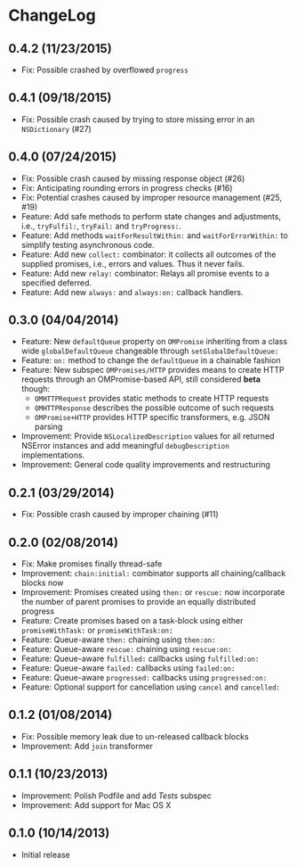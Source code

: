 # ChangeLog

## 0.4.2 (11/23/2015)

* Fix: Possible crashed by overflowed `progress`

## 0.4.1 (09/18/2015)

* Fix: Possible crash caused by trying to store missing error in
  an `NSDictionary` (#27)

## 0.4.0 (07/24/2015)

* Fix: Possible crash caused by missing response object (#26)
* Fix: Anticipating rounding errors in progress checks (#16)
* Fix: Potential crashes caused by improper resource management (#25, #19)
* Feature: Add safe methods to perform state changes and adjustments,
  i.e., `tryFulfil:`, `tryFail:` and `tryProgress:`.
* Feature: Add methods `waitForResultWithin:` and `waitForErrorWithin:` to
  simplify testing asynchronous code.
* Feature: Add new `collect:` combinator: it collects all outcomes of the
  supplied promises, i.e., errors and values. Thus it never fails.
* Feature: Add new `relay:` combinator: Relays all promise events to a
  specified deferred.
* Feature: Add new `always:` and `always:on:` callback handlers.

## 0.3.0 (04/04/2014)

* Feature: New `defaultQueue` property on `OMPromise` inheriting from a
  class wide `globalDefaultQueue` changeable through `setGlobalDefaultQueue:`
* Feature: `on:` method to change the `defaultQueue` in a chainable fashion
* Feature: New subspec `OMPromises/HTTP` provides means to create HTTP requests
  through an OMPromise-based API, still considered **beta** though:
  - `OMHTTPRequest` provides static methods to create HTTP requests
  - `OMHTTPResponse` describes the possible outcome of such requests
  - `OMPromise+HTTP` provides HTTP specific transformers, e.g. JSON parsing
* Improvement: Provide `NSLocalizedDescription` values for all returned NSError
  instances and add meaningful `debugDescription` implementations.
* Improvement: General code quality improvements and restructuring

## 0.2.1 (03/29/2014)

* Fix: Possible crash caused by improper chaining (#11)

## 0.2.0 (02/08/2014)

* Fix: Make promises finally thread-safe
* Improvement: `chain:initial:` combinator supports all chaining/callback
  blocks now
* Improvement: Promises created using `then:` or `rescue:` now incorporate
  the number of parent promises to provide an equally distributed progress
* Feature: Create promises based on a task-block using either
  `promiseWithTask:` or `promiseWithTask:on:`
* Feature: Queue-aware `then:` chaining using `then:on:`
* Feature: Queue-aware `rescue:` chaining using `rescue:on:`
* Feature: Queue-aware `fulfilled:` callbacks using `fulfilled:on:`
* Feature: Queue-aware `failed:` callbacks using `failed:on:`
* Feature: Queue-aware `progressed:` callbacks using `progressed:on:`
* Feature: Optional support for cancellation using `cancel` and `cancelled:`

## 0.1.2 (01/08/2014)

* Fix: Possible memory leak due to un-released callback blocks
* Improvement: Add `join` transformer

## 0.1.1 (10/23/2013)

* Improvement: Polish Podfile and add _Tests_ subspec
* Improvement: Add support for Mac OS X

## 0.1.0 (10/14/2013)

* Initial release

